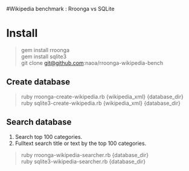 #Wikipedia benchmark : Rroonga vs SQLite

# Install
  >gem install rroonga  
  >gem install sqlite3  
  >git clone git@github.com:naoa/rroonga-wikipedia-bench

## Create database
  >ruby rroonga-create-wikipedia.rb {wikipedia_xml} {database_dir}  
  >ruby sqlite3-create-wikipedia.rb {wikipedia_xml} {database_dir} 

## Search database
  1. Search top 100 categories.  
  2. Fulltext search title or text by the top 100 categories.  

  >ruby rroonga-wikipedia-searcher.rb {database_dir}  
  >ruby sqlite3-wikipedia-searcher.rb {database_dir} 

